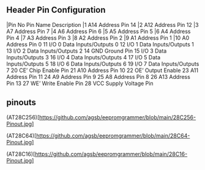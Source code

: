 ## Header Pin Configuration

|Pin No	Pin Name	Description
|1	A14	Address Pin 14
|2	A12	Address Pin 12
|3	A7	Address Pin 7
|4	A6	Address Pin 6
|5	A5	Address Pin 5
|6	A4	Address Pin 4
|7	A3	Address Pin 3
|8	A2	Address Pin 2
|9	A1	Address Pin 1
|10	A0	Address Pin 0
11	I/O 0	Data Inputs/Outputs 0
12	I/O 1	Data Inputs/Outputs 1
13	I/O 2	Data Inputs/Outputs 2
14	GND	Ground Pin
15	I/O 3	Data Inputs/Outputs 3
16	I/O 4	Data Inputs/Outputs 4
17	I/O 5	Data Inputs/Outputs 5
18	I/O 6	Data Inputs/Outputs 6
19	I/O 7	Data Inputs/Outputs 7
20	CE’	Chip Enable Pin
21	A10	Address Pin 10
22	OE’	Output Enable
23	A11	Address Pin 11
24	A9	Address Pin 9
25	A8	Address Pin 8
26	A13	Address Pin 13
27	WE’	Write Enable Pin
28	VCC	Supply Voltage Pin

## pinouts

(AT28C256)[https://github.com/agsb/eepromgrammer/blob/main/28C256-Pinout.jpg]

(AT28C64)[https://github.com/agsb/eepromgrammer/blob/main/28C64-Pinout.jpg]

(AT28C16)[https://github.com/agsb/eepromgrammer/blob/main/28C16-Pinout.jpg]
